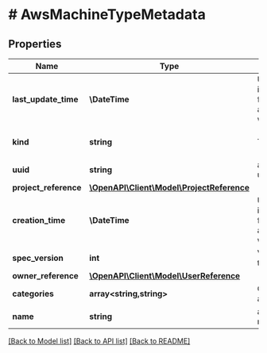 # # AwsMachineTypeMetadata

## Properties

Name | Type | Description | Notes
------------ | ------------- | ------------- | -------------
**last_update_time** | **\DateTime** | UTC date and time in RFC-3339 format when aws_machine_type was last updated | [optional] [readonly]
**kind** | **string** | The kind name | [readonly] [default to 'aws_machine_type']
**uuid** | **string** | aws_machine_type uuid | [optional]
**project_reference** | [**\OpenAPI\Client\Model\ProjectReference**](ProjectReference.md) |  | [optional]
**creation_time** | **\DateTime** | UTC date and time in RFC-3339 format when aws_machine_type was created | [optional] [readonly]
**spec_version** | **int** | Version number of the latest spec. | [optional]
**owner_reference** | [**\OpenAPI\Client\Model\UserReference**](UserReference.md) |  | [optional]
**categories** | **array<string,string>** | Categories for the aws_machine_type | [optional]
**name** | **string** | aws_machine_type name | [optional] [readonly]

[[Back to Model list]](../../README.md#models) [[Back to API list]](../../README.md#endpoints) [[Back to README]](../../README.md)
